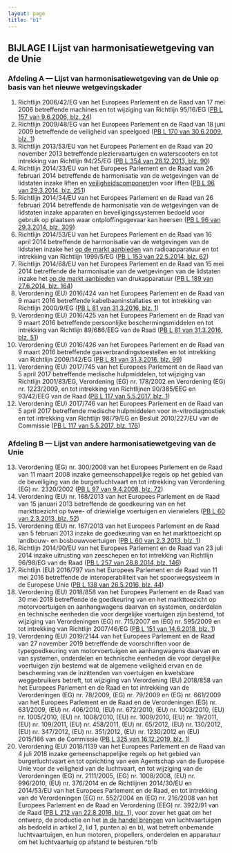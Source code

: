```yaml
---
layout: page
title: "b1"
---
```


## BIJLAGE I Lijst van harmonisatiewetgeving van de Unie

### Afdeling A — Lijst van harmonisatiewetgeving van de Unie op basis van het nieuwe wetgevingskader

1. Richtlijn 2006/42/EG van het Europees Parlement en de Raad van 17 mei 2006 betreffende machines en tot wijziging van Richtlijn 95/16/EG ([PB L 157 van 9.6.2006, blz. 24](./../../../../legal-content/NL/AUTO/?uri=OJ:L:2006:157:TOC))
2. Richtlijn 2009/48/EG van het Europees Parlement en de Raad van 18 juni 2009 betreffende de veiligheid van speelgoed ([PB L 170 van 30.6.2009, blz. 1](./../../../../legal-content/NL/AUTO/?uri=OJ:L:2009:170:TOC))
3. Richtlijn 2013/53/EU van het Europees Parlement en de Raad van 20 november 2013 betreffende pleziervaartuigen en waterscooters en tot intrekking van Richtlijn 94/25/EG ([PB L 354 van 28.12.2013, blz. 90](./../../../../legal-content/NL/AUTO/?uri=OJ:L:2013:354:TOC))
4. Richtlijn 2014/33/EU van het Europees Parlement en de Raad van 26 februari 2014 betreffende de harmonisatie van de wetgevingen van de lidstaten inzake liften en [veiligheidscomponent](a3.md#^veiligheidscomponent)en voor liften ([PB L 96 van 29.3.2014, blz. 251](./../../../../legal-content/NL/AUTO/?uri=OJ:L:2014:096:TOC))
5. Richtlijn 2014/34/EU van het Europees Parlement en de Raad van 26 februari 2014 betreffende de harmonisatie van de wetgevingen van de lidstaten inzake apparaten en beveiligingssystemen bedoeld voor gebruik op plaatsen waar ontploffingsgevaar kan heersen ([PB L 96 van 29.3.2014, blz. 309](./../../../../legal-content/NL/AUTO/?uri=OJ:L:2014:096:TOC))
6. Richtlijn 2014/53/EU van het Europees Parlement en de Raad van 16 april 2014 betreffende de harmonisatie van de wetgevingen van de lidstaten inzake het [op de markt aanbieden](a3.md#^markt) van radioapparatuur en tot intrekking van Richtlijn 1999/5/EG ([PB L 153 van 22.5.2014, blz. 62](./../../../../legal-content/NL/AUTO/?uri=OJ:L:2014:153:TOC))
7. Richtlijn 2014/68/EU van het Europees Parlement en de Raad van 15 mei 2014 betreffende de harmonisatie van de wetgevingen van de lidstaten inzake het [op de markt aanbieden](a3.md#^markt) van drukapparatuur ([PB L 189 van 27.6.2014, blz. 164](./../../../../legal-content/NL/AUTO/?uri=OJ:L:2014:189:TOC))
8. Verordening (EU) 2016/424 van het Europees Parlement en de Raad van 9 maart 2016 betreffende kabelbaaninstallaties en tot intrekking van Richtlijn 2000/9/EG ([PB L 81 van 31.3.2016, blz. 1](./../../../../legal-content/NL/AUTO/?uri=OJ:L:2016:081:TOC))
9. Verordening (EU) 2016/425 van het Europees Parlement en de Raad van 9 maart 2016 betreffende persoonlijke beschermingsmiddelen en tot intrekking van Richtlijn 89/686/EEG van de Raad ([PB L 81 van 31.3.2016, blz. 51](./../../../../legal-content/NL/AUTO/?uri=OJ:L:2016:081:TOC))
10. Verordening (EU) 2016/426 van het Europees Parlement en de Raad van 9 maart 2016 betreffende gasverbrandingstoestellen en tot intrekking van Richtlijn 2009/142/EG ([PB L 81 van 31.3.2016, blz. 99](./../../../../legal-content/NL/AUTO/?uri=OJ:L:2016:081:TOC))
11. Verordening (EU) 2017/745 van het Europees Parlement en de Raad van 5 april 2017 betreffende medische hulpmiddelen, tot wijziging van Richtlijn 2001/83/EG, Verordening (EG) nr. 178/2002 en Verordening (EG) nr. 1223/2009, en tot intrekking van Richtlijnen 90/385/EEG en 93/42/EEG van de Raad ([PB L 117 van 5.5.2017, blz. 1](./../../../../legal-content/NL/AUTO/?uri=OJ:L:2017:117:TOC))
12. Verordening (EU) 2017/746 van het Europees Parlement en de Raad van 5 april 2017 betreffende medische hulpmiddelen voor in-vitrodiagnostiek en tot intrekking van Richtlijn 98/79/EG en Besluit 2010/227/EU van de Commissie ([PB L 117 van 5.5.2017, blz. 176](./../../../../legal-content/NL/AUTO/?uri=OJ:L:2017:117:TOC))

### Afdeling B — Lijst van andere harmonisatiewetgeving van de Unie
13. Verordening (EG) nr. 300/2008 van het Europees Parlement en de Raad van 11 maart 2008 inzake gemeenschappelijke regels op het gebied van de beveiliging van de burgerluchtvaart en tot intrekking van Verordening (EG) nr. 2320/2002 ([PB L 97 van 9.4.2008, blz. 72](./../../../../legal-content/NL/AUTO/?uri=OJ:L:2008:097:TOC))
14. Verordening (EU) nr. 168/2013 van het Europees Parlement en de Raad van 15 januari 2013 betreffende de goedkeuring van en het markttoezicht op twee- of driewielige voertuigen en vierwielers ([PB L 60 van 2.3.2013, blz. 52](./../../../../legal-content/NL/AUTO/?uri=OJ:L:2013:060:TOC))
15. Verordening (EU) nr. 167/2013 van het Europees Parlement en de Raad van 5 februari 2013 inzake de goedkeuring van en het markttoezicht op landbouw- en bosbouwvoertuigen ([PB L 60 van 2.3.2013, blz. 1](./../../../../legal-content/NL/AUTO/?uri=OJ:L:2013:060:TOC))
16. Richtlijn 2014/90/EU van het Europees Parlement en de Raad van 23 juli 2014 inzake uitrusting van zeeschepen en tot intrekking van Richtlijn 96/98/EG van de Raad ([PB L 257 van 28.8.2014, blz. 146](./../../../../legal-content/NL/AUTO/?uri=OJ:L:2014:257:TOC))
17. Richtlijn (EU) 2016/797 van het Europees Parlement en de Raad van 11 mei 2016 betreffende de interoperabiliteit van het spoorwegsysteem in de Europese Unie ([PB L 138 van 26.5.2016, blz. 44](./../../../../legal-content/NL/AUTO/?uri=OJ:L:2016:138:TOC))
18. Verordening (EU) 2018/858 van het Europees Parlement en de Raad van 30 mei 2018 betreffende de goedkeuring van en het markttoezicht op motorvoertuigen en aanhangwagens daarvan en systemen, onderdelen en technische eenheden die voor dergelijke voertuigen zijn bestemd, tot wijziging van Verordeningen (EG) nr. 715/2007 en (EG) nr. 595/2009 en tot intrekking van Richtlijn 2007/46/EG ([PB L 151 van 14.6.2018, blz. 1](./../../../../legal-content/NL/AUTO/?uri=OJ:L:2018:151:TOC))
19. Verordening (EU) 2019/2144 van het Europees Parlement en de Raad van 27 november 2019 betreffende de voorschriften voor de typegoedkeuring van motorvoertuigen en aanhangwagens daarvan en van systemen, onderdelen en technische eenheden die voor dergelijke voertuigen zijn bestemd wat de algemene veiligheid ervan en de bescherming van de inzittenden van voertuigen en kwetsbare weggebruikers betreft, tot wijziging van Verordening (EU) 2018/858 van het Europees Parlement en de Raad en tot intrekking van de Verordeningen (EG) nr. 78/2009, (EG) nr. 79/2009 en (EG) nr. 661/2009 van het Europees Parlement en de Raad en de Verordeningen (EG) nr. 631/2009, (EU) nr. 406/2010, (EU) nr. 672/2010, (EU) nr. 1003/2010, (EU) nr. 1005/2010, (EU) nr. 1008/2010, (EU) nr. 1009/2010, (EU) nr. 19/2011, (EU) nr. 109/2011, (EU) nr. 458/2011, (EU) nr. 65/2012, (EU) nr. 130/2012, (EU) nr. 347/2012, (EU) nr. 351/2012, (EU) nr. 1230/2012 en (EU) 2015/166 van de Commissie ([PB L 325 van 16.12.2019, blz. 1](./../../../../legal-content/NL/AUTO/?uri=OJ:L:2019:325:TOC))
20. Verordening (EU) 2018/1139 van het Europees Parlement en de Raad van 4 juli 2018 inzake gemeenschappelijke regels op het gebied van burgerluchtvaart en tot oprichting van een Agentschap van de Europese Unie voor de veiligheid van de luchtvaart, en tot wijziging van de Verordeningen (EG) nr. 2111/2005, (EG) nr. 1008/2008, (EU) nr. 996/2010, (EU) nr. 376/2014 en de Richtlijnen 2014/30/EU en 2014/53/EU van het Europees Parlement en de Raad, en tot intrekking van de Verordeningen (EG) nr. 552/2004 en (EG) nr. 216/2008 van het Europees Parlement en de Raad en Verordening (EEG) nr. 3922/91 van de Raad ([PB L 212 van 22.8.2018, blz. 1](./../../../../legal-content/NL/AUTO/?uri=OJ:L:2018:212:TOC)), voor zover het gaat om het ontwerp, de productie en het [in de handel brengen](a3.md#^handel) van luchtvaartuigen als bedoeld in artikel 2, lid 1, punten a) en b), wat betreft onbemande luchtvaartuigen, en hun motoren, propellers, onderdelen en apparatuur om het luchtvaartuig op afstand te besturen.^b1b
